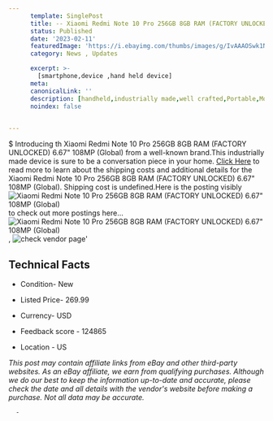 ```yaml
---
      template: SinglePost
      title: -- Xiaomi Redmi Note 10 Pro 256GB 8GB RAM (FACTORY UNLOCKED) 6.67" 108MP (Global)
      status: Published
      date: '2023-02-11'
      featuredImage: 'https://i.ebayimg.com/thumbs/images/g/IvAAAOSwk1NiRJAY/s-l225.jpg'
      category: News , Updates

      excerpt: >-
        [smartphone,device ,hand held device]
      meta:
      canonicalLink: ''
      description: [handheld,industrially made,well crafted,Portable,Mobile,Compact,Convenient,Lightweight,Maneuverable,Man-portable,Miniature,Carriable,Hand-held,Light,Holdable,Transportable,Mobile device,Pocket-sized,On-the-go,Wireless,Cordless,Compact size,Convenient size, smartphone,device ,hand held device]
      noindex: false
      

---
```

$
      Introducing th Xiaomi Redmi Note 10 Pro 256GB 8GB RAM (FACTORY UNLOCKED) 6.67" 108MP (Global) from a well-known brand.This industrially made device  is sure to be a conversation piece in your home. [Click Here](https://www.ebay.com/itm/195460458451?hash=item2d8259e7d3%3Ag%3AIvAAAOSwk1NiRJAY&mkevt=1&mkcid=1&mkrid=711-53200-19255-0&campid=%253CePNCampaignId%253E&customid=%253CreferenceId%253E&toolid=10049) to read more to learn about the shipping costs and additional details for the Xiaomi Redmi Note 10 Pro 256GB 8GB RAM (FACTORY UNLOCKED) 6.67" 108MP (Global). Shipping cost is undefined.Here is the posting visibly ![Xiaomi Redmi Note 10 Pro 256GB 8GB RAM (FACTORY UNLOCKED) 6.67" 108MP (Global)](https://i.ebayimg.com/thumbs/images/g/IvAAAOSwk1NiRJAY/s-l225.jpg) to check out more postings here... ![Xiaomi Redmi Note 10 Pro 256GB 8GB RAM (FACTORY UNLOCKED) 6.67" 108MP (Global)](https://i.ebayimg.com/images/g/IvAAAOSwk1NiRJAY/s-l1600.jpg), ![check vendor page](https://origin-galleryplus.ebayimg.com/ws/web/195460458451_2_0_1/225x225.jpg,https://origin-galleryplus.ebayimg.com/ws/web/195460458451_3_0_1/225x225.jpg)'

      

 ## Technical Facts 



     
      

 - Condition- New 


      

 - Listed Price- 269.99 


      

 - Currency- USD 


      

 - Feedback score - 124865 


      

 - Location - US 


      
      

 *_This post may contain affiliate links from eBay and other third-party websites. As an eBay affiliate, we earn from qualifying purchases. Although we do our best to keep the information up-to-date and accurate, please check the date and all details with the vendor's website before making a purchase. Not all data may be accurate._*




      -
